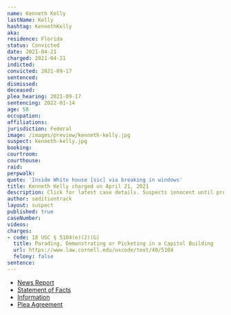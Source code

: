 ```yaml
---
name: Kenneth Kelly
lastName: Kelly
hashtag: KennethKelly
aka:
residence: Florida
status: Convicted
date: 2021-04-21
charged: 2021-04-21
indicted:
convicted: 2021-09-17
sentenced:
dismissed:
deceased:
plea_hearing: 2021-09-17
sentencing: 2022-01-14
age: 58
occupation:
affiliations:
jurisdiction: Federal
image: /images/preview/kenneth-kelly.jpg
suspect: kenneth-kelly.jpg
booking:
courtroom:
courthouse:
raid:
perpwalk:
quote: 'Inside White house [sic] via breaking in windows'
title: Kenneth Kelly charged on April 21, 2021
description: Click for latest case details. Suspects innocent until proven guilty.
author: seditiontrack
layout: suspect
published: true
caseNumber:
videos:
charges:
- code: 18 USC § 5104(e)(2)(G)
  title: Parading, Demonstrating or Picketing in a Capitol Building
  url: https://www.law.cornell.edu/uscode/text/40/5104
  felony: false
sentence:
---
```

- [News Report](https://www.clickorlando.com/news/local/2021/04/23/tip-from-family-member-leads-to-arrest-of-capitol-riot-suspect-in-marion-county-fbi-says/)
- [Statement of Facts](https://extremism.gwu.edu/sites/g/files/zaxdzs2191/f/Kenneth%20Kelly%20Statement%20of%20Facts.pdf)
- [Information](https://extremism.gwu.edu/sites/g/files/zaxdzs2191/f/Kenneth%20Kelly%20Information.pdf)
- [Plea Agreement](https://extremism.gwu.edu/sites/g/files/zaxdzs2191/f/Kenneth%20Kelly%20Plea%20Agreement.pdf)
